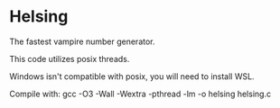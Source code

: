 # Helsing
The fastest vampire number generator.

This code utilizes posix threads.

Windows isn't compatible with posix, you will need to install WSL.

Compile with: gcc -O3 -Wall -Wextra -pthread -lm -o helsing helsing.c
